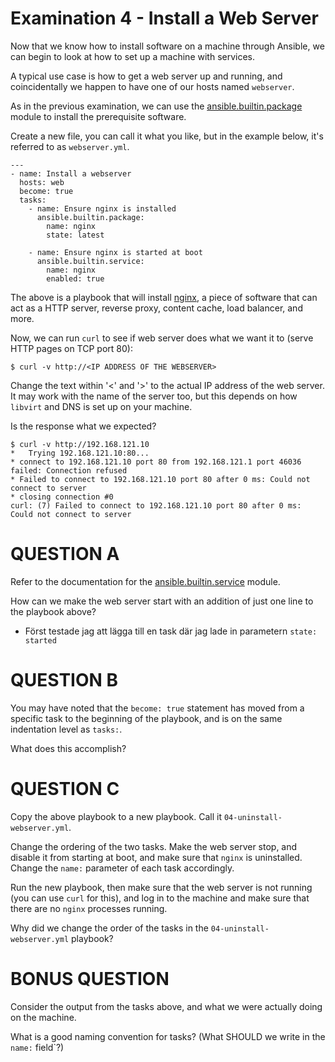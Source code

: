 # Examination 4 - Install a Web Server

Now that we know how to install software on a machine through Ansible, we can
begin to look at how to set up a machine with services.

A typical use case is how to get a web server up and running, and coincidentally
we happen to have one of our hosts named `webserver`.

As in the previous examination, we can use the [ansible.builtin.package](https://docs.ansible.com/ansible/latest/collections/ansible/builtin/package_module.html)
module to install the prerequisite software.

Create a new file, you can call it what you like, but in the example below, it's referred to as
`webserver.yml`.

    ---
    - name: Install a webserver
      hosts: web
      become: true
      tasks:
        - name: Ensure nginx is installed
          ansible.builtin.package:
            name: nginx
            state: latest

        - name: Ensure nginx is started at boot
          ansible.builtin.service:
            name: nginx
            enabled: true

The above is a playbook that will install [nginx](https://nginx.org/), a piece of software that can
act as a HTTP server, reverse proxy, content cache, load balancer, and more.

Now, we can run `curl` to see if web server does what we want it to (serve HTTP pages on TCP port 80):

    $ curl -v http://<IP ADDRESS OF THE WEBSERVER>

Change the text within '<' and '>' to the actual IP address of the web server. It may work with the
name of the server too, but this depends on how `libvirt` and DNS is set up on your machine.

Is the response what we expected?

    $ curl -v http://192.168.121.10
    *   Trying 192.168.121.10:80...
    * connect to 192.168.121.10 port 80 from 192.168.121.1 port 46036 failed: Connection refused
    * Failed to connect to 192.168.121.10 port 80 after 0 ms: Could not connect to server
    * closing connection #0
    curl: (7) Failed to connect to 192.168.121.10 port 80 after 0 ms: Could not connect to server

# QUESTION A

Refer to the documentation for the [ansible.builtin.service](https://docs.ansible.com/ansible/latest/collections/ansible/builtin/service_module.html)
module.

How can we make the web server start with an addition of just one line to the playbook above?
- Först testade jag att lägga till en task där jag lade in parametern `state: started`

# QUESTION B

You may have noted that the `become: true` statement has moved from a specific task to the beginning of the playbook, and is on the same indentation level as `tasks:`.

What does this accomplish?

# QUESTION C

Copy the above playbook to a new playbook. Call it `04-uninstall-webserver.yml`.

Change the ordering of the two tasks. Make the web server stop, and disable it from starting at boot, and
make sure that `nginx` is uninstalled. Change the `name:` parameter of each task accordingly.

Run the new playbook, then make sure that the web server is not running (you can use `curl` for this), and
log in to the machine and make sure that there are no `nginx` processes running.

Why did we change the order of the tasks in the `04-uninstall-webserver.yml` playbook?

# BONUS QUESTION

Consider the output from the tasks above, and what we were actually doing on the machine.

What is a good naming convention for tasks? (What SHOULD we write in the `name:` field`?)
